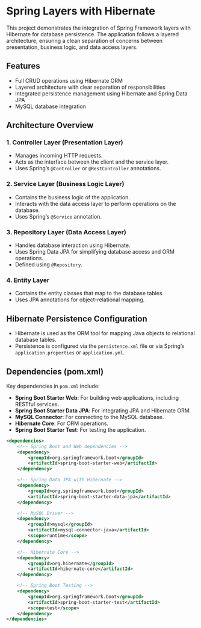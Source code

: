# Spring Layers with Hibernate

This project demonstrates the integration of Spring Framework layers with Hibernate for database persistence. The application follows a layered architecture, ensuring a clean separation of concerns between presentation, business logic, and data access layers.

## Features
- Full CRUD operations using Hibernate ORM
- Layered architecture with clear separation of responsibilities
- Integrated persistence management using Hibernate and Spring Data JPA
- MySQL database integration

## Architecture Overview

### 1. Controller Layer (Presentation Layer)
- Manages incoming HTTP requests.
- Acts as the interface between the client and the service layer.
- Uses Spring’s `@Controller` or `@RestController` annotations.

### 2. Service Layer (Business Logic Layer)
- Contains the business logic of the application.
- Interacts with the data access layer to perform operations on the database.
- Uses Spring’s `@Service` annotation.

### 3. Repository Layer (Data Access Layer)
- Handles database interaction using Hibernate.
- Uses Spring Data JPA for simplifying database access and ORM operations.
- Defined using `@Repository`.

### 4. Entity Layer
- Contains the entity classes that map to the database tables.
- Uses JPA annotations for object-relational mapping.

## Hibernate Persistence Configuration
- Hibernate is used as the ORM tool for mapping Java objects to relational database tables.
- Persistence is configured via the `persistence.xml` file or via Spring’s `application.properties` or `application.yml`.

## Dependencies (pom.xml)
Key dependencies in `pom.xml` include:
- **Spring Boot Starter Web**: For building web applications, including RESTful services.
- **Spring Boot Starter Data JPA**: For integrating JPA and Hibernate ORM.
- **MySQL Connector**: For connecting to the MySQL database.
- **Hibernate Core**: For ORM operations.
- **Spring Boot Starter Test**: For testing the application.

```xml
<dependencies>
    <!-- Spring Boot and Web dependencies -->
    <dependency>
        <groupId>org.springframework.boot</groupId>
        <artifactId>spring-boot-starter-web</artifactId>
    </dependency>

    <!-- Spring Data JPA with Hibernate -->
    <dependency>
        <groupId>org.springframework.boot</groupId>
        <artifactId>spring-boot-starter-data-jpa</artifactId>
    </dependency>

    <!-- MySQL Driver -->
    <dependency>
        <groupId>mysql</groupId>
        <artifactId>mysql-connector-java</artifactId>
        <scope>runtime</scope>
    </dependency>

    <!-- Hibernate Core -->
    <dependency>
        <groupId>org.hibernate</groupId>
        <artifactId>hibernate-core</artifactId>
    </dependency>

    <!-- Spring Boot Testing -->
    <dependency>
        <groupId>org.springframework.boot</groupId>
        <artifactId>spring-boot-starter-test</artifactId>
        <scope>test</scope>
    </dependency>
</dependencies>
